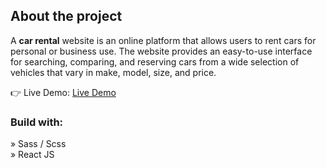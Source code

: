

<h2>About the project</h2>

  <p>A <b>car rental</b> website is an online platform that allows users to rent cars for personal or business use. The website provides an easy-to-use interface for searching, comparing, and reserving cars from a wide selection of vehicles that vary in make, model, size, and price.</p>



👉 Live Demo: <a href='https://github.com/BrianNota/CarRental/blob/main/Car%20rental/index.html'>Live Demo</a>

<h3>Build with:</h3>

» Sass / Scss <br>
» React JS


</div>
